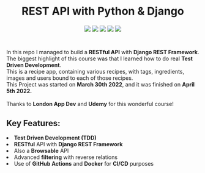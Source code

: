 <h1 align='center'>REST API with Python & Django</h1>

<p align='center'>
<img align=center src="https://img.shields.io/badge/Python-informational?style=flat&logo=Python&logoColor=3776AB&color=292A2D" />
<img align=center src="https://img.shields.io/badge/Django-informational?style=flat&logo=Django&logoColor=092E20&color=292A2D" />
<img align=center src="https://img.shields.io/badge/Docker-informational?style=flat&logo=Docker&logoColor=2496ED&color=292A2D" />
<img align=center src="https://img.shields.io/badge/PostgreSQL-informational?style=flat&logo=PostgreSQL&logoColor=4169E1&color=292A2D" />
<img align=center src="https://img.shields.io/badge/GitHub Actions-informational?style=flat&logo=GitHub Actions&logoColor=2088FF&color=292A2D" />

</p>
<br/>
<p>
In this repo I managed to build a <b>RESTful API</b> with <b>Django REST Framework</b>.<br/>
The biggest highlight of this course was that I learned how to do real <b>Test Driven Development</b>.<br/>
This is a recipe app, containing various recipes, with tags, ingredients, <br/>
images and users bound to each of those recipes.<br/>
This Project was started on <b>March 30th 2022</b>, and it was finished on <b>April 5th 2022.</b> <br/>
<br/>
Thanks to <b>London App Dev</b> and <b>Udemy</b> for this wonderful course!
</p>

## Key Features:
<li><b>Test Driven Development (TDD)</b></li>
<li><b>RESTful</b> API with <b>Django REST Framework</b></li>
<li>Also a <b>Browsable</b> API</li>
<li>Advanced <b>filtering</b> with reverse relations</li>
<li>Use of <b>GitHub Actions</b> and <b>Docker</b> for <b>CI/CD</b> purposes</li>